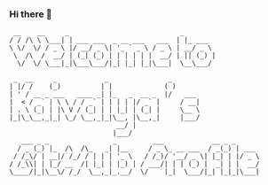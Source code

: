 ### Hi there 👋

<!--
**KaivalyaD/KaivalyaD** is a ✨ _special_ ✨ repository because its `README.md` (this file) appears on your GitHub profile.

Here are some ideas to get you started:

- 🔭 I’m currently working on ...
- 🌱 I’m currently learning ...
- 👯 I’m looking to collaborate on ...
- 🤔 I’m looking for help with ...
- 💬 Ask me about ...
- 📫 How to reach me: ...
- 😄 Pronouns: ...
- ⚡ Fun fact: ...
-->
````{verbatim}
 __    __     _                            _        
/ / /\ \ \___| | ___ ___  _ __ ___   ___  | |_ ___  
\ \/  \/ / _ \ |/ __/ _ \| '_ ` _ \ / _ \ | __/ _ \ 
 \  /\  /  __/ | (_| (_) | | | | | |  __/ | || (_) |
  \/  \/ \___|_|\___\___/|_| |_| |_|\___|  \__\___/ 
                                                    
 _  __     _            _               _       
| |/ /    (_)          | |             ( )      
| ' / __ _ ___   ____ _| |_   _  __ _  |/   ___ 
|  < / _` | \ \ / / _` | | | | |/ _` |     / __|
| . \ (_| | |\ V / (_| | | |_| | (_| |     \__ \
|_|\_\__,_|_| \_/ \__,_|_|\__, |\__,_|     |___/
                           __/ |                
                          |___/                 
   ___ _ _                _         ___            __ _ _      
  / _ (_) |_  /\  /\_   _| |__     / _ \_ __ ___  / _(_) | ___ 
 / /_\/ | __|/ /_/ / | | | '_ \   / /_)/ '__/ _ \| |_| | |/ _ \
/ /_\\| | |_/ __  /| |_| | |_) | / ___/| | | (_) |  _| | |  __/
\____/|_|\__\/ /_/  \__,_|_.__/  \/    |_|  \___/|_| |_|_|\___|
                                                               
````
